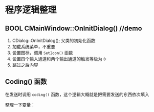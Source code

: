 # 程序逻辑整理

## BOOL CMainWindow::OnInitDialog()  //demo

1. CDialog::OnInitDialog(); 父类的初始化函数
2. 加载系统菜单，不重要
2. 设置图标，调用 `SetIcon()` 函数
2. 设置四个输入通道和两个输出通道的触发等级为 `0`
2. 跳过之后内容

## Coding() 函数

在发送时调用 `coding()` 函数，这个逻辑大概就是把需要发送的东西依次填入

整理一下变量：